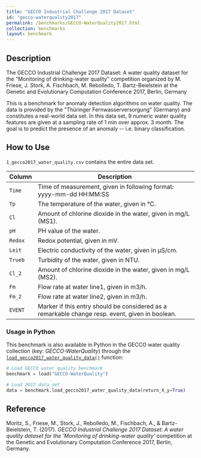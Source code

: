 ```yaml
---
title: "GECCO Industrial Challenge 2017 Dataset"
id: "gecco-waterquality2017"
permalink: /benchmarks/GECCO-WaterQuality2017.html
collection: benchmarks
layout: benchmark
---
```


## Description

The GECCO Industrial Challenge 2017 Dataset: A water quality dataset for the
"Monitoring of drinking-water quality" competition organized by M. Friese, J. Stork,
A. Fischbach, M. Rebolledo, T. Bartz-Beielstein at the Genetic and Evolutionary
Computation Conference 2017, Berlin, Germany

This is a benchmark for anomaly detection algorithms on water quality. The data is provided by
the "Thüringer Fernwasserversorgung" (Germany) and constitutes a real-world data set. In this
data set, 9 numeric water quality features are given at a sampling rate of 1 min over approx.
3 month. The goal is to predict the presence of an anomaly -- i.e. binary classification.

## How to Use

`1_gecco2017_water_quality.csv` contains the entire data set.

| Column  | Description                                                                                      |
|---------|--------------------------------------------------------------------------------------------------|
| `Time`  | Time of measurement, given in following format: yyyy-mm-dd HH:MM:SS                              |
| `Tp`    | The temperature of the water, given in °C.                                                       |
| `Cl`    | Amount of chlorine dioxide in the water, given in mg/L (MS1).                                    |
| `pH`    | PH value of the water.                                                                           |
| `Redox` | Redox potential, given in mV.                                                                    |
| `Leit`  | Electric conductivity of the water, given in μS/cm.                                              |
| `Trueb` | Turbidity of the water, given in NTU.                                                            |
| `Cl_2`  | Amount of chlorine dioxide in the water, given in mg/L (MS2).                                    |
| `Fm`    | Flow rate at water line1, given in m3/h.                                                         |
| `Fm_2`  | Flow rate at water line2, given in m3/h.                                                         |
| `EVENT` | Marker if this entry should be considered as a remarkable change resp. event, given in boolean.  |

### Usage in Python

This benchmark is also available in Python in the GECCO water quality collection (key: *GECCO-WaterQuality*)
through the
[```load_gecco2017_water_quality_data()```](https://water-benchmark-hub.readthedocs.io/en/stable/water_benchmark_hub.gecco_waterquality.html#water_benchmark_hub.gecco_waterquality.gecco_water_quality.GeccoWaterQuality.load_gecco2017_water_quality_data)
function:
```python
# Load GECCO water quality benchmark
benchmark = load("GECCO-WaterQuality")

# Load 2017 data set
data = benchmark.load_gecco2017_water_quality_data(return_X_y=True)
```

## Reference

Moritz, S., Friese, M., Stork, J., Rebolledo, M., Fischbach, A., & Bartz-Beielstein, T. (2017).
*GECCO Industrial Challenge 2017 Dataset: A water quality dataset for the 'Monitoring of drinking-water quality'*
competition at the Genetic and Evolutionary Computation Conference 2017, Berlin, Germany.